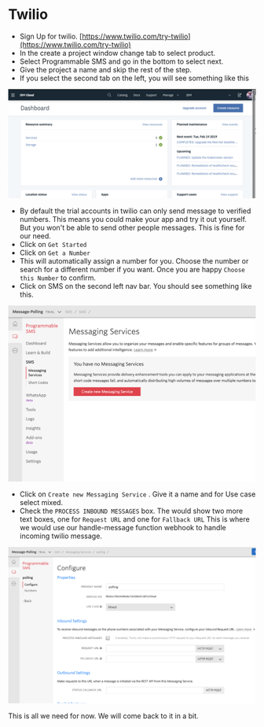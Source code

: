 # Twilio

* Sign Up for twilio. [https://www.twilio.com/try-twilio](https://www.twilio.com/try-twilio)
* In the create a project window change tab to select product.
* Select Programmable SMS and go in the bottom to select next.
* Give the project a name and skip the rest of the step.
* If you select the second tab on the left, you will see something like this

![](../.gitbook/assets/image.png)

* By default the trial accounts in twilio can only send message to verified numbers. This means you could make your app and try it out yourself. But you won't be able to send other people messages. This is fine for our need. 
* Click on `Get Started`
* Click on `Get a Number`
* This will automatically assign a number for you. Choose the number or search for a different number if you want. Once you are happy `Choose this Number` to confirm.
* Click on SMS on the second left nav bar. You should see something like this.

![](../.gitbook/assets/image%20%281%29.png)

* Click on `Create new Messaging Service` . Give it a name and for Use case select mixed.
* Check the `PROCESS INBOUND MESSAGES` box. The would show two more text boxes, one for `Request URL` and one for `Fallback URL` This is where we would use our handle-message function webhook to handle incoming twilio message.

![](../.gitbook/assets/image%20%283%29.png)

This is all we need for now. We will come back to it in a bit.



